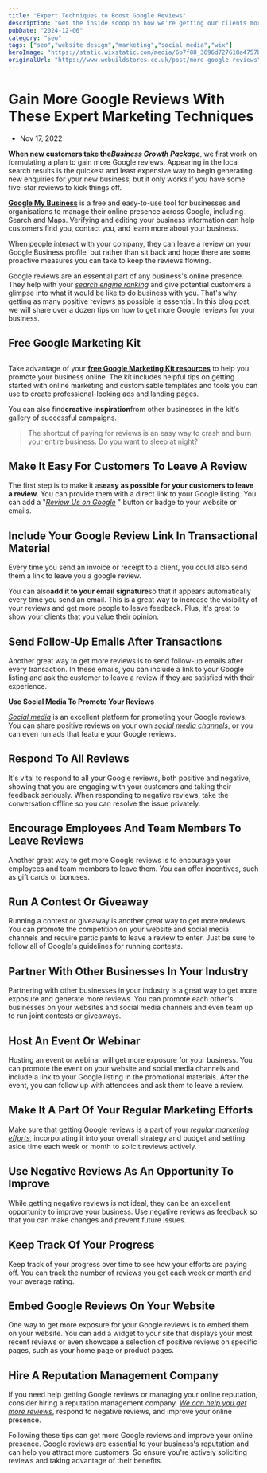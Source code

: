 ```yaml
---
title: "Expert Techniques to Boost Google Reviews"
description: "Get the inside scoop on how we're getting our clients more Google reviews, and start generating more enquires for your new business today!"
pubDate: "2024-12-06"
category: "seo"
tags: ["seo","website design","marketing","social media","wix"]
heroImage: "https://static.wixstatic.com/media/6b7f88_3696d727618a4757b199343cde966226~mv2.jpg/v1/fill/w_740,h_420,al_c,q_90,usm_0.66_1.00_0.01,enc_avif,quality_auto/6b7f88_3696d727618a4757b199343cde966226~mv2.jpg"
originalUrl: "https://www.webuildstores.co.uk/post/more-google-reviews"
---
```


# Gain More Google Reviews With These Expert Marketing Techniques

 * Nov 17, 2022

**When new customers take the**[**_Business Growth Package_**](https://www.webuildstores.co.uk/business-growth-package), we first work on formulating a plan to gain more Google reviews. Appearing in the local search results is the quickest and least expensive way to begin generating new enquiries for your new business, but it only works if you have some five-star reviews to kick things off. 

[**Google My Business**](https://business.google.com/) is a free and easy-to-use tool for businesses and organisations to manage their online presence across Google, including Search and Maps. Verifying and editing your business information can help customers find you, contact you, and learn more about your business. 

When people interact with your company, they can leave a review on your Google Business profile, but rather than sit back and hope there are some proactive measures you can take to keep the reviews flowing. 

Google reviews are an essential part of any business's online presence. They help with your [_search engine ranking_](https://www.webuildstores.co.uk/seo-copywriting) and give potential customers a glimpse into what it would be like to do business with you. That's why getting as many positive reviews as possible is essential. In this blog post, we will share over a dozen tips on how to get more Google reviews for your business. 

## Free Google Marketing Kit

## 

Take advantage of your [**free Google Marketing Kit resources**](https://marketingkit.withgoogle.com/) to help you promote your business online. The kit includes helpful tips on getting started with online marketing and customisable templates and tools you can use to create professional-looking ads and landing pages. 

You can also find**creative inspiration**from other businesses in the kit's gallery of successful campaigns. 

> The shortcut of paying for reviews is an easy way to crash and burn your entire business. Do you want to sleep at night? 
> 

## Make It Easy For Customers To Leave A Review 

The first step is to make it as**easy as possible for your customers to leave a review**. You can provide them with a direct link to your Google listing. You can add a "[_Review Us on Google_](https://g.page/r/CdtWUOoNXVooEB0/review) " button or badge to your website or emails. 

## Include Your Google Review Link In Transactional Material

Every time you send an invoice or receipt to a client, you could also send them a link to leave you a google review. 

You can also**add it to your email signature**so that it appears automatically every time you send an email. This is a great way to increase the visibility of your reviews and get more people to leave feedback. Plus, it's great to show your clients that you value their opinion. 

## Send Follow-Up Emails After Transactions 

Another great way to get more reviews is to send follow-up emails after every transaction. In these emails, you can include a link to your Google listing and ask the customer to leave a review if they are satisfied with their experience. 

**Use Social Media To Promote Your Reviews**

[_Social media_](https://www.webuildstores.co.uk/post/what-is-social-media-marketing) is an excellent platform for promoting your Google reviews. You can share positive reviews on your own [_social media channels_](https://www.webuildstores.co.uk/social-media-plans), or you can even run ads that feature your Google reviews. 

## Respond To All Reviews 

It's vital to respond to all your Google reviews, both positive and negative, showing that you are engaging with your customers and taking their feedback seriously. When responding to negative reviews, take the conversation offline so you can resolve the issue privately. 

## Encourage Employees And Team Members To Leave Reviews 

Another great way to get more Google reviews is to encourage your employees and team members to leave them. You can offer incentives, such as gift cards or bonuses. 

## Run A Contest Or Giveaway 

Running a contest or giveaway is another great way to get more reviews. You can promote the competition on your website and social media channels and require participants to leave a review to enter. Just be sure to follow all of Google's guidelines for running contests. 

## Partner With Other Businesses In Your Industry 

Partnering with other businesses in your industry is a great way to get more exposure and generate more reviews. You can promote each other's businesses on your websites and social media channels and even team up to run joint contests or giveaways. 

## Host An Event Or Webinar 

Hosting an event or webinar will get more exposure for your business. You can promote the event on your website and social media channels and include a link to your Google listing in the promotional materials. After the event, you can follow up with attendees and ask them to leave a review. 

## Make It A Part Of Your Regular Marketing Efforts 

Make sure that getting Google reviews is a part of your [_regular marketing efforts_](https://www.webuildstores.co.uk/post/10-small-business-growth-ideas-to-skyrocket-your-website-traffic), incorporating it into your overall strategy and budget and setting aside time each week or month to solicit reviews actively. 

## Use Negative Reviews As An Opportunity To Improve 

While getting negative reviews is not ideal, they can be an excellent opportunity to improve your business. Use negative reviews as feedback so that you can make changes and prevent future issues. 

## Keep Track Of Your Progress 

Keep track of your progress over time to see how your efforts are paying off. You can track the number of reviews you get each week or month and your average rating. 

## Embed Google Reviews On Your Website 

One way to get more exposure for your Google reviews is to embed them on your website. You can add a widget to your site that displays your most recent reviews or even showcase a selection of positive reviews on specific pages, such as your home page or product pages.

## Hire A Reputation Management Company 

If you need help getting Google reviews or managing your online reputation, consider hiring a reputation management company. [_We can help you get more reviews_](https://www.webuildstores.co.uk/contact), respond to negative reviews, and improve your online presence.

Following these tips can get more Google reviews and improve your online presence. Google reviews are essential to your business's reputation and can help you attract more customers. So ensure you're actively soliciting reviews and taking advantage of their benefits.
